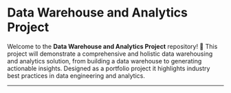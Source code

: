 # Data Warehouse and Analytics Project

Welcome to the **Data Warehouse and Analytics Project** repository! 🚀
This project will demonstrate a comprehensive and holistic data warehousing and analytics solution, from building a data warehouse to generating actionable insights. Designed as a portfolio project it highlights industry best practices in data engineering and analytics.

---
